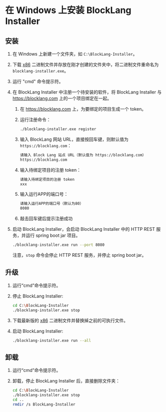 # 在 Windows 上安装 BlockLang Installer

## 安装

1. 在 Windows 上新建一个文件夹，如 `C:\BlockLang-Installer`。
2. 下载 [x86](https://coming.soon) 二进制文件并存放在刚才创建的文件夹中，将二进制文件重命名为 `blocklang-installer.exe`。
3. 运行 "cmd" 命令提示符。
4. 在 BlockLang Installer 中注册一个待安装的软件，将 BlockLang Installer 与 <https://blocklang.com> 上的一个项目绑定在一起。
   1. 在 <https://blocklang.com> 上，为要绑定的项目生成一个 token。
   2. 运行注册命令：

        ```sh
        ./blocklang-installer.exe register
        ```

   3. 输入 BlockLang 网站 URL，直接按回车键，则默认值为 `https://blocklang.com`：

         ```sh
         请输入 Block Lang 站点 URL（默认值为 https://blocklang.com）
         https://blocklang.com
         ```

   4. 输入待绑定项目的注册 token：

         ```sh
         请输入待绑定项目的注册 token
         xxx
         ```

   5. 输入运行APP的端口号：

        ```sh
        请输入运行APP的端口号（默认为80）
        8080
        ```
   6. 敲击回车键后提示注册成功
5. 启动 BlockLang Installer，会启动 BlockLang Installer 中的 HTTP REST 服务，并运行 spring boot jar 项目。

     ```sh
     ./blocklang-installer.exe run --port 8080
     ```
     注意，`stop` 命令会停止 HTTP REST 服务，并停止 spring boot jar。

## 升级

1. 运行“cmd”命令提示符。
2. 停止 BlockLang Installer:

     ```sh
     cd C:\BlockLang-Installer
     ./blocklang-installer.exe stop
     ```

3. 下载最新版的 [x86](https://coming.soon) 二进制文件并替换掉之前的可执行文件。
4. 启动 BlockLang Installer:

     ```sh
     ./blocklang-installer.exe run --all
     ```

## 卸载

1. 运行“cmd”命令提示符。
2. 卸载，停止 BlockLang Installer 后，直接删除文件夹：

     ```sh
     cd C:\BlockLang-Installer
     ./blocklang-installer.exe stop
     cd ..
     rmdir /s BlockLang-Installer
     ```
